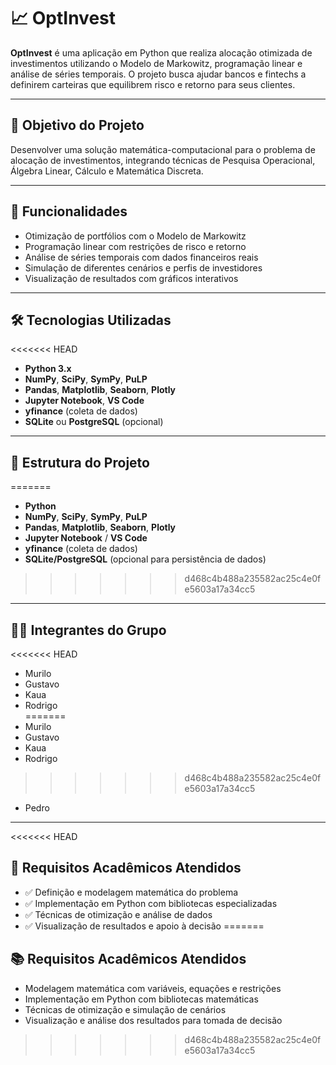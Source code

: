 # 📈 OptInvest

**OptInvest** é uma aplicação em Python que realiza alocação otimizada de investimentos utilizando o Modelo de Markowitz, programação linear e análise de séries temporais. O projeto busca ajudar bancos e fintechs a definirem carteiras que equilibrem risco e retorno para seus clientes.

---

## 🎯 Objetivo do Projeto

Desenvolver uma solução matemática-computacional para o problema de alocação de investimentos, integrando técnicas de Pesquisa Operacional, Álgebra Linear, Cálculo e Matemática Discreta.

---

## 🧠 Funcionalidades

- Otimização de portfólios com o Modelo de Markowitz
- Programação linear com restrições de risco e retorno
- Análise de séries temporais com dados financeiros reais
- Simulação de diferentes cenários e perfis de investidores
- Visualização de resultados com gráficos interativos

---

## 🛠️ Tecnologias Utilizadas

<<<<<<< HEAD
- **Python 3.x**
- **NumPy**, **SciPy**, **SymPy**, **PuLP**
- **Pandas**, **Matplotlib**, **Seaborn**, **Plotly**
- **Jupyter Notebook**, **VS Code**
- **yfinance** (coleta de dados)
- **SQLite** ou **PostgreSQL** (opcional)

---

## 📂 Estrutura do Projeto

=======
- **Python**
- **NumPy**, **SciPy**, **SymPy**, **PuLP**
- **Pandas**, **Matplotlib**, **Seaborn**, **Plotly**
- **Jupyter Notebook** / **VS Code**
- **yfinance** (coleta de dados)
- **SQLite/PostgreSQL** (opcional para persistência de dados)
>>>>>>> d468c4b488a235582ac25c4e0fe5603a17a34cc5

---

## 👨‍💻 Integrantes do Grupo

<<<<<<< HEAD
- Murilo  
- Gustavo  
- Kaua  
- Rodrigo  
=======
- Murilo
- Gustavo
- Kaua
- Rodrigo
>>>>>>> d468c4b488a235582ac25c4e0fe5603a17a34cc5
- Pedro

---

<<<<<<< HEAD
## 📌 Requisitos Acadêmicos Atendidos

- ✅ Definição e modelagem matemática do problema
- ✅ Implementação em Python com bibliotecas especializadas
- ✅ Técnicas de otimização e análise de dados
- ✅ Visualização de resultados e apoio à decisão
=======
## 📚 Requisitos Acadêmicos Atendidos

- Modelagem matemática com variáveis, equações e restrições
- Implementação em Python com bibliotecas matemáticas
- Técnicas de otimização e simulação de cenários
- Visualização e análise dos resultados para tomada de decisão
>>>>>>> d468c4b488a235582ac25c4e0fe5603a17a34cc5
